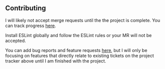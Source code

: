 ## Contributing

I will likely not accept merge requests until the the project is complete. You can track progress [here](https://github.com/SegFault-Verm/Ver).

Install ESLint globally and follow the ESLint rules or your MR will not be accepted.

You can add bug reports and feature requests [here](https://github.com/SegFault-Verm/Ver/issues), but I will only be focusing on features that directly relate to existing tickets on the project tracker above until I am finished with the project.
